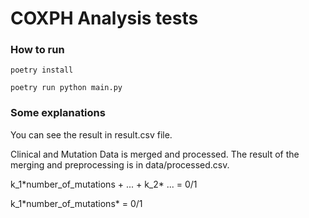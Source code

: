 # COXPH Analysis tests

### How to run

`poetry install`

`poetry run python main.py`

### Some explanations

You can see the result in result.csv file.

Clinical and Mutation Data is merged and processed.
The result of the merging and preprocessing is in data/processed.csv.

k_1\*number_of_mutations + ... + k_2\* ... = 0/1

k_1\*number_of_mutations\* = 0/1
